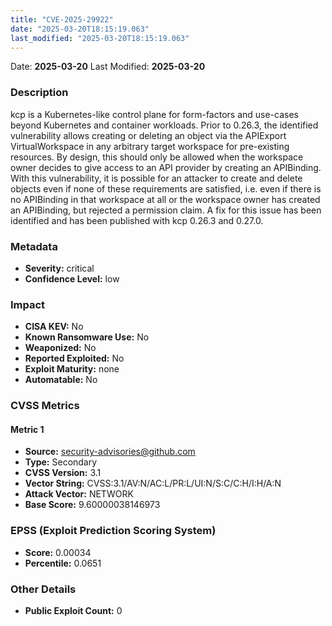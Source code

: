 ```yaml
---
title: "CVE-2025-29922"
date: "2025-03-20T18:15:19.063"
last_modified: "2025-03-20T18:15:19.063"
---
```


Date: **2025-03-20** Last Modified: **2025-03-20**

### Description  
kcp is a Kubernetes-like control plane for form-factors and use-cases beyond Kubernetes and container workloads. Prior to 0.26.3, the identified vulnerability allows creating or deleting an object via the APIExport VirtualWorkspace in any arbitrary target workspace for pre-existing resources. By design, this should only be allowed when the workspace owner decides to give access to an API provider by creating an APIBinding. With this vulnerability, it is possible for an attacker to create and delete objects even if none of these requirements are satisfied, i.e. even if there is no APIBinding in that workspace at all or the workspace owner has created an APIBinding, but rejected a permission claim. A fix for this issue has been identified and has been published with kcp 0.26.3 and 0.27.0.

### Metadata  
- **Severity:** critical
- **Confidence Level:** low

### Impact  
- **CISA KEV:** No
- **Known Ransomware Use:** No
- **Weaponized:** No
- **Reported Exploited:** No
- **Exploit Maturity:** none
- **Automatable:** No

### CVSS Metrics  

#### Metric 1
- **Source:** security-advisories@github.com
- **Type:** Secondary
- **CVSS Version:** 3.1
- **Vector String:** CVSS:3.1/AV:N/AC:L/PR:L/UI:N/S:C/C:H/I:H/A:N
- **Attack Vector:** NETWORK
- **Base Score:** 9.60000038146973


### EPSS (Exploit Prediction Scoring System)  
- **Score:** 0.00034
- **Percentile:** 0.0651

### Other Details  
- **Public Exploit Count:** 0
